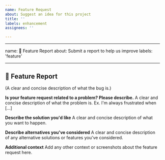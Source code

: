 ```yaml
---
name: Feature Request
about: Suggest an idea for this project
title: ''
labels: enhancement
assignees: ''

---
```


---
name: 🐛 Feature Report
about: Submit a report to help us improve
labels: 'feature'

---

## 🐛 Feature Report
(A clear and concise description of what the bug is.)

**Is your feature request related to a problem? Please describe.**
A clear and concise description of what the problem is. Ex. I'm always frustrated when [...]

**Describe the solution you'd like**
A clear and concise description of what you want to happen.

**Describe alternatives you've considered**
A clear and concise description of any alternative solutions or features you've considered.

**Additional context**
Add any other context or screenshots about the feature request here.
